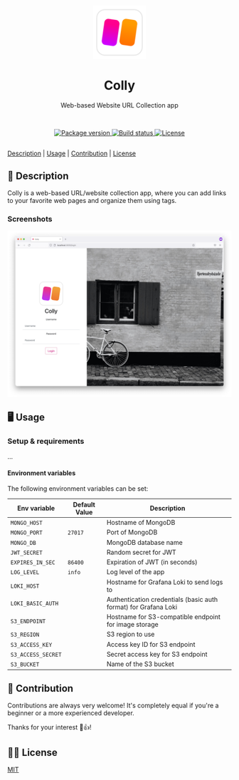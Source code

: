 <p align="center">
    <img src=".github/.media/colly-logo.png" width="120" height="120" alt="Colly app logo">
</p>

<h1 align="center">Colly</h1>
<p align="center">Web-based Website URL Collection app</p>

<br>

<p align="center">
    <a href="https://github.com/jarne/colly/blob/main/package.json">
        <img src="https://img.shields.io/github/package-json/v/jarne/colly.svg" alt="Package version">
    </a>
    <a href="https://circleci.com/gh/jarne/colly">
        <img src="https://circleci.com/gh/jarne/colly.svg?style=shield" alt="Build status">
    </a>
    <a href="https://github.com/jarne/colly/blob/main/LICENSE">
        <img src="https://img.shields.io/github/license/jarne/colly.svg" alt="License">
    </a>
</p>

##

[Description](#-description) | [Usage](#-usage) | [Contribution](#-contribution) | [License](#%EF%B8%8F-license)

## 📙 Description

Colly is a web-based URL/website collection app, where you can add links to your favorite web pages and organize them using tags.

### Screenshots

<img src=".github/.media/screenshot-login.png" alt="Screenshot of Colly login page">

## 🖥 Usage

### Setup & requirements

...

#### Environment variables

The following environment variables can be set:

| Env variable       | Default Value | Description                                                     |
| ------------------ | ------------- | --------------------------------------------------------------- |
| `MONGO_HOST`       |               | Hostname of MongoDB                                             |
| `MONGO_PORT`       | `27017`       | Port of MongoDB                                                 |
| `MONGO_DB`         |               | MongoDB database name                                           |
| `JWT_SECRET`       |               | Random secret for JWT                                           |
| `EXPIRES_IN_SEC`   | `86400`       | Expiration of JWT (in seconds)                                  |
| `LOG_LEVEL`        | `info`        | Log level of the app                                            |
| `LOKI_HOST`        |               | Hostname for Grafana Loki to send logs to                       |
| `LOKI_BASIC_AUTH`  |               | Authentication credentials (basic auth format) for Grafana Loki |
| `S3_ENDPOINT`      |               | Hostname for S3-compatible endpoint for image storage           |
| `S3_REGION`        |               | S3 region to use                                                |
| `S3_ACCESS_KEY`    |               | Access key ID for S3 endpoint                                   |
| `S3_ACCESS_SECRET` |               | Secret access key for S3 endpoint                               |
| `S3_BUCKET`        |               | Name of the S3 bucket                                           |

## 🙋‍ Contribution

Contributions are always very welcome! It's completely equal if you're a beginner or a more experienced developer.

Thanks for your interest 🎉👍!

## 👨‍⚖️ License

[MIT](https://github.com/jarne/colly/blob/main/LICENSE)
